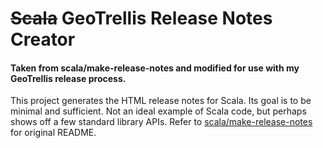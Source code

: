 # <del>Scala</del> GeoTrellis Release Notes Creator

#### Taken from scala/make-release-notes and modified for use with my GeoTrellis release process.

This project generates the HTML release notes for Scala.   Its goal is to be minimal and sufficient.   Not an ideal example of Scala code,
but perhaps shows off a few standard library APIs. Refer to [scala/make-release-notes](https://github.com/scala/make-release-notes) 
for original README.

